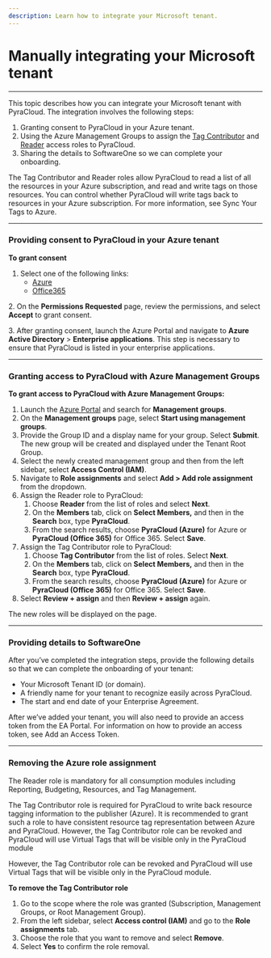 ```yaml
---
description: Learn how to integrate your Microsoft tenant.
---
```


# Manually integrating your Microsoft tenant

***

This topic describes how you can integrate your Microsoft tenant with PyraCloud. The integration involves the following steps:

1. Granting consent to PyraCloud in your Azure tenant.
2. Using the Azure Management Groups to assign the [Tag Contributor](https://learn.microsoft.com/en-us/azure/role-based-access-control/built-in-roles#tag-contributor) and [Reader](https://learn.microsoft.com/en-us/azure/role-based-access-control/built-in-roles#reader) access roles to PyraCloud.
3. Sharing the details to SoftwareOne so we can complete your onboarding.

The Tag Contributor and Reader roles allow PyraCloud to read a list of all the resources in your Azure subscription, and read and write tags on those resources. You can control whether PyraCloud will write tags back to resources in your Azure subscription. For more information, see Sync Your Tags to Azure.

***

### Providing consent to PyraCloud in your Azure tenant <a href="#providing-consent-to-pyracloud-in-your-azure-tenant" id="providing-consent-to-pyracloud-in-your-azure-tenant"></a>

**To grant consent**

1. Select one of the following links:
   * [Azure](https://login.microsoftonline.com/common/oauth2/authorize?response\_type=code\&client\_id=2a4807a4-d9e4-457d-b32f-a455e0d3662a\&prompt=consent\&redirect\_uri=https://www.softwareone.com/)
   * [Office365](https://login.microsoftonline.com/common/oauth2/authorize?response\_type=code\&client\_id=3f18953a-acbf-48cf-b485-06e451411aef\&prompt=consent\&redirect\_uri=https://www.softwareone.com/)

2\. On the **Permissions Requested** page, review the permissions, and select **Accept** to grant consent.

3\. After granting consent, launch the Azure Portal and navigate to **Azure Active Directory** > **Enterprise applications**. This step is necessary to ensure that PyraCloud is listed in your enterprise applications.

***

### Granting access to PyraCloud with Azure Management Groups <a href="#granting-access-to-pyracloud-with-azure-management-groups" id="granting-access-to-pyracloud-with-azure-management-groups"></a>

**To grant access to PyraCloud with Azure Management Groups:**

1. Launch the [Azure Portal](https://portal.azure.com/) and search for **Management groups**.
2. On the **Management groups** page, select **Start using management groups**.
3. Provide the Group ID and a display name for your group. Select **Submit**. The new group will be created and displayed under the Tenant Root Group.
4. Select the newly created management group and then from the left sidebar, select **Access Control (IAM)**.
5. Navigate to **Role assignments** and select **Add > Add role assignment** from the dropdown.
6. Assign the Reader role to PyraCloud:
   1. Choose **Reader** from the list of roles and select **Next**.
   2. On the **Members** tab, click on **Select Members,** and then in the **Search** box, type **PyraCloud**.
   3. From the search results, choose **PyraCloud (Azure)** for Azure or **PyraCloud (Office 365)** for Office 365. Select **Save**.
7. Assign the Tag Contributor role to PyraCloud:
   1. Choose **Tag Contributor** from the list of roles. Select **Next**.
   2. On the **Members** tab, click on **Select Members,** and then in the **Search** box, type **PyraCloud**.
   3. From the search results, choose **PyraCloud (Azure)** for Azure or **PyraCloud (Office 365)** for Office 365. Select **Save**.
8. Select **Review + assign** and then **Review + assign** again.

The new roles will be displayed on the page.

***

### Providing details to SoftwareOne <a href="#providing-details-to-softwareone" id="providing-details-to-softwareone"></a>

After you’ve completed the integration steps, provide the following details so that we can complete the onboarding of your tenant:

* Your Microsoft Tenant ID (or domain).
* A friendly name for your tenant to recognize easily across PyraCloud.
* The start and end date of your Enterprise Agreement.

After we’ve added your tenant, you will also need to provide an access token from the EA Portal. For information on how to provide an access token, see Add an Access Token.

***

### Removing the Azure role assignment <a href="#removing-the-azure-role-assignment" id="removing-the-azure-role-assignment"></a>

The Reader role is mandatory for all consumption modules including Reporting, Budgeting, Resources, and Tag Management.

The Tag Contributor role is required for PyraCloud to write back resource tagging information to the publisher (Azure). It is recommended to grant such a role to have consistent resource tag representation between Azure and PyraCloud. However, the Tag Contributor role can be revoked and PyraCloud will use Virtual Tags that will be visible only in the PyraCloud module

However, the Tag Contributor role can be revoked and PyraCloud will use Virtual Tags that will be visible only in the PyraCloud module.

**To remove the Tag Contributor role**

1. Go to the scope where the role was granted (Subscription, Management Groups, or Root Management Group).
2. From the left sidebar, select **Access control (IAM)** and go to the **Role assignments** tab.
3. Choose the role that you want to remove and select **Remove**.
4. Select **Yes** to confirm the role removal.
